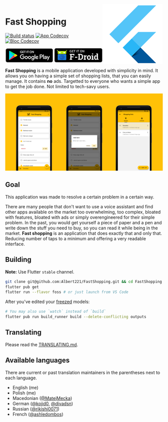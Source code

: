 <img align="right" src="android/app/src/main/res/mipmap-xxxhdpi/ic_launcher.png" alt="">

# Fast Shopping

[![Build status][build-status-badge]][build-status-link]
[![App Codecov][app-codecov-badge]][codecov-link]
[![Bloc Codecov][bloc-codecov-badge]][codecov-link]

[![Get it on Google Play][google-play-badge]][google-play-link]
[![Get it on F-Droid][fdroid-badge]][fdroid-link]

**Fast Shopping** is a mobile application developed with simplicity in mind. It allows you on having a simple set of shopping lists, that you can easily manage. It contains **no** ads. Targetted to everyone who wants a simple app to get the job done. Not limited to tech-savy users.

![App screenshots][app-screenshots]

## Goal

This application was made to resolve a certain problem in a certain way. 

There are many people that don't want to use a voice assistant and find other apps available on the market too overwhelming, too complex, bloated with features, bloated with ads or simply overengineered for their simple problem. In the past, you would get yourself a piece of paper and a pen and write down the stuff you need to buy, so you can read it while being in the market. **Fast shopping** is an application that does exactly that and only that. Reducing number of taps to a minimum and offering a very readable interface.

## Building

**Note:** Use Flutter `stable` channel.

```bash
git clone git@github.com:Albert221/FastShopping.git && cd FastShopping
flutter pub get
flutter run --flavor foss # or just launch from VS Code
```

After you've edited your [freezed][freezed] models:

```bash
# You may also use `watch` instead of `build`
flutter pub run build_runner build --delete-conflicting outputs
```

## Translating

Please read the [TRANSLATING.md].

## Available languages

There are current or past translation maintainers in the parentheses next to each language.

- English (me)
- Polish (me)
- Macedonian ([@MatejMecka])
- German ([@kojid0], [@divadsn])
- Russian ([@rikishi0071])
- French ([@ashledombos])

[build-status-badge]: https://img.shields.io/github/workflow/status/Albert221/FastShopping/Flutter%20test
[build-status-link]: https://github.com/Albert221/FastShopping/actions?query=workflow%3A%22Flutter+test%22
[app-codecov-badge]: https://img.shields.io/codecov/c/gh/Albert221/FastShopping?logo=codecov&flag=app&label=app%20coverage
[bloc-codecov-badge]: https://img.shields.io/codecov/c/gh/Albert221/FastShopping?logo=codecov&flag=bloc&label=bloc%20coverage
[codecov-link]: https://codecov.io/gh/Albert221/FastShopping

[google-play-badge]: assets/google-play-badge.png
[google-play-link]: https://play.google.com/store/apps/details?id=me.wolszon.fastshopping
[fdroid-badge]: assets/fdroid-badge.png
[fdroid-link]: https://www.f-droid.org/en/packages/me.wolszon.fastshopping/
[app-screenshots]: fastlane/metadata/android/en-US/images/featureGraphic.png

[freezed]: https://pub.dev/packages/freezed
[TRANSLATING.md]: TRANSLATING.md

[@matejmecka]: https://github.com/MatejMecka
[@kojid0]: https://github.com/kojid0
[@divadsn]: https://github.com/divadsn
[@rikishi0071]: https://github.com/rikishi0071
[@ashledombos]: https://github.com/ashledombos

